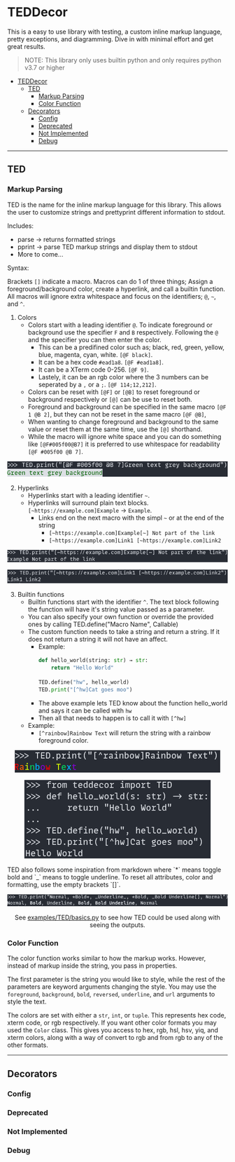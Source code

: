 # TEDDecor
This is a easy to use library with testing, a custom inline markup language, pretty exceptions, and diagramming. Dive in with minimal effort and get great results. 

> NOTE: This library only uses builtin python and only requires python v3.7 or higher

- [TEDDecor](#teddecor)
  - [TED](#ted)
    - [Markup Parsing](#markup-parsing)
    - [Color Function](#color-function)
  - [Decorators](#decorators)
    - [Config](#config)
    - [Deprecated](#deprecated)
    - [Not Implemented](#not-implemented)
    - [Debug](#debug)

___

## TED

### Markup Parsing

TED is the name for the inline markup language for this library. This allows the user to customize strings and prettyprint different information to stdout.

Includes:

* parse -> returns formatted strings
* pprint -> parse TED markup strings and display them to stdout
* More to come...

Syntax:

Brackets `[]` indicate a macro. Macros can do 1 of three things; Assign a foreground/background color,
create a hyperlink, and call a builtin function. All macros will ignore extra whitespace and focus on the identifiers; `@`, `~`, and `^`.

1. Colors
    * Colors start with a leading identifier `@`. To indicate foreground or background use the specifier `F` and `B` respectively.
    Following the `@` and the specifier you can then enter the color. 
        * This can be a predifined color such as; black, red, green, yellow, blue, magenta, cyan, white. `[@F black]`.
        * It can be a hex code `#ead1a8`. `[@F #ead1a8]`.
        * It can be a XTerm code 0-256. `[@F 9]`.
        * Lastely, it can be an rgb color where the 3 numbers can be seperated by a `,` or a `;`. `[@F 114;12,212]`.
    * Colors can be reset with `[@F]` or `[@B]` to reset foreground or background respectively or `[@]` can be use to reset both.
    * Foreground and background can be specified in the same macro `[@F 1 @B 2]`, but they can not be reset in the same macro `[@F @B]`, 
    * When wanting to change foreground and background to the same value or reset them at the same time, use the `[@]` shorthand.
    * While the macro will ignore white space and you can do something like `[@F#005f00@B7]` it is preferred to use whitespace for readability `[@F #005f00 @B 7]`.
  
<p align="center">
  <img src="https://raw.githubusercontent.com/Tired-Fox/TEDDecor/main/images/TED_example_0.png" alt="Example Test Results">
</p>


2. Hyperlinks
    * Hyperlinks start with a leading identifier `~`.
    * Hyperlinks will surround plain text blocks. `[~https://example.com]Example` -> ``Example``.
        *   Links end on the next macro with the simpl `~` or at the end of the string
            * `[~https://example.com]Example[~] Not part of the link`
            * `[~https://example.com]Link1 [~https://example.com]Link2`
<p align="center">
  <img src="https://raw.githubusercontent.com/Tired-Fox/TEDDecor/main/images/TED_example_1.png" alt="Example Test Results">
</p>
<p align="center">
  <img src="https://raw.githubusercontent.com/Tired-Fox/TEDDecor/main/images/TED_example_2.png" alt="Example Test Results">
</p>


3. Builtin functions
    * Builtin functions start with the identifier `^`. The text block following the function will have it's string value passed as a parameter.
    * You can also specify your own function or override the provided ones by calling TED.define("Macro Name", Callable)
    * The custom function needs to take a string and return a string. If it does not return a string it will not have an affect.
        * Example:
            ```python
            def hello_world(string: str) → str:
                return "Hello World"
            
            TED.define("hw", hello_world)
            TED.print("[^hw]Cat goes moo")
            ```
        * The above example lets TED know about the function hello_world and says it can be called with `hw`
        * Then all that needs to happen is to call it with `[^hw]`
    * Example:
        * `[^rainbow]Rainbow Text` will return the string with a rainbow foreground color.

<p align="center">
  <img src="https://raw.githubusercontent.com/Tired-Fox/TEDDecor/main/images/TED_example_3.png" alt="Example Test Results">
</p>
<p align="center">
  <img src="https://raw.githubusercontent.com/Tired-Fox/TEDDecor/main/images/TED_example_4.png" alt="Example Test Results">
</p>
TED also follows some inspiration from markdown where `*` means toggle bold and `_` means to toggle underline.
To reset all attributes, color and formatting, use the empty brackets `[]`.

<p align="center">
  <img src="https://raw.githubusercontent.com/Tired-Fox/TEDDecor/main/images/TED_example_6.png" alt="Example Test Results">
</p>

<p align="center" style="bold">
  See <a href="https://raw.githubusercontent.com/Tired-Fox/TEDDecor/main/images/TED/basics.py" title="Docs" target="_blank">examples/TED/basics.py</a> to see how TED could be used along with seeing the outputs.
<p>

### Color Function

The color function works similar to how the markup works. However, instead of markup inside the string, you pass in properties. 

The first parameter is the string you would like to style, while the rest of the parameters are keyword arguments changing the style. You may use the `foreground`, `background`, `bold`, `reversed`, `underline`, and `url` arguments to style the text.

The colors are set with either a `str`, `int`, or `tuple`. This represents hex code, xterm code, or rgb respectively. If you want other color formats you may used the `Color` class. This gives you access to hex, rgb, hsl, hsv, yiq, and xterm colors, along with a way of convert to rgb and from rgb to any of the other formats.

___

## Decorators

### Config
### Deprecated
### Not Implemented
### Debug